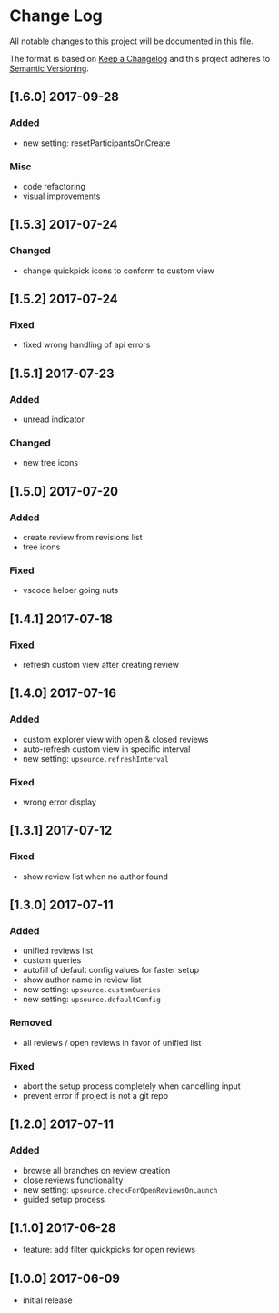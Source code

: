 # Change Log
All notable changes to this project will be documented in this file.

The format is based on [Keep a Changelog](http://keepachangelog.com/)
and this project adheres to [Semantic Versioning](http://semver.org/).

## [1.6.0] 2017-09-28
### Added
- new setting: resetParticipantsOnCreate
### Misc
- code refactoring
- visual improvements

## [1.5.3] 2017-07-24
### Changed
- change quickpick icons to conform to custom view

## [1.5.2] 2017-07-24
### Fixed
- fixed wrong handling of api errors

## [1.5.1] 2017-07-23
### Added
- unread indicator 
### Changed
- new tree icons

## [1.5.0] 2017-07-20
### Added
- create review from revisions list
- tree icons
### Fixed
- vscode helper going nuts

## [1.4.1] 2017-07-18
### Fixed
- refresh custom view after creating review

## [1.4.0] 2017-07-16
### Added
- custom explorer view with open & closed reviews
- auto-refresh custom view in specific interval
- new setting: `upsource.refreshInterval`
### Fixed
- wrong error display

## [1.3.1] 2017-07-12
### Fixed
- show review list when no author found

## [1.3.0] 2017-07-11
### Added
- unified reviews list
- custom queries
- autofill of default config values for faster setup
- show author name in review list
- new setting: `upsource.customQueries`
- new setting: `upsource.defaultConfig`
### Removed
- all reviews / open reviews in favor of unified list
### Fixed
- abort the setup process completely when cancelling input
- prevent error if project is not a git repo

## [1.2.0] 2017-07-11
### Added
- browse all branches on review creation
- close reviews functionality
- new setting: `upsource.checkForOpenReviewsOnLaunch`
- guided setup process

## [1.1.0] 2017-06-28
- feature: add filter quickpicks for open reviews

## [1.0.0] 2017-06-09
- initial release